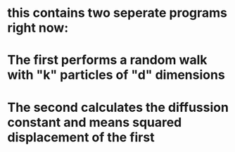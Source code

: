 # this contains two seperate programs right now:
# The first performs a random walk with "k" particles of "d" dimensions
# The second calculates the diffussion constant and means squared displacement of the first
